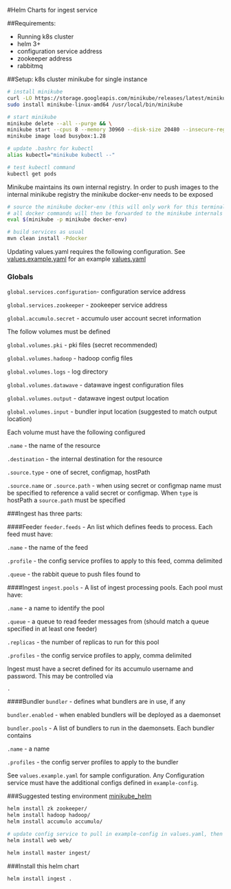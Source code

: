 #Helm Charts for ingest service

##Requirements:
* Running k8s cluster
* helm 3+
* configuration service address
* zookeeper address
* rabbitmq

##Setup:
k8s cluster
minikube for single instance

```bash
# install minikube
curl -LO https://storage.googleapis.com/minikube/releases/latest/minikube-linux-amd64
sudo install minikube-linux-amd64 /usr/local/bin/minikube
```

```bash
# start minikube
minikube delete --all --purge && \
minikube start --cpus 8 --memory 30960 --disk-size 20480 --insecure-registry="containeryard.evoforge.org" && \
minikube image load busybox:1.28
```

```bash
# update .bashrc for kubectl
alias kubectl="minikube kubectl --"
```

```bash
# test kubectl command
kubectl get pods
```

Minikube maintains its own internal registry. In order to push images to the internal minikube registry the minikube docker-env needs to be exposed
```bash
# source the minikube docker-env (this will only work for this terminal)
# all docker commands will then be forwarded to the minikube internals 
eval $(minikube -p minikube docker-env)

# build services as usual
mvn clean install -Pdocker
```

Updating values.yaml requires the following configuration. See [values.example.yaml](values.example.yaml) for an example [values.yaml](values.yaml)
### Globals
`global.services.configuration`- configuration service address

`global.services.zookeeper` - zookeeper service address

`global.accumulo.secret` - accumulo user account secret information

The follow volumes must be defined

`global.volumes.pki` - pki files (secret recommended)

`global.volumes.hadoop` - hadoop config files

`global.volumes.logs` - log directory

`global.volumes.datawave` - datawave ingest configuration files

`global.volumes.output` - datawave ingest output location

`global.volumes.input` - bundler input location (suggested to match output location)

Each volume must have the following configured

`.name` - the name of the resource

`.destination` - the internal destination for the resource

`.source.type` - one of secret, configmap, hostPath

`.source.name` or `.source.path` - when using secret or configmap name must be specified to reference a valid secret or configmap. When `type` is hostPath a `source.path` must be specified

###Ingest has three parts:

####Feeder
`feeder.feeds` - An list which defines feeds to process. Each feed must have:

`.name` - the name of the feed

`.profile` - the config service profiles to apply to this feed, comma delimited

`.queue` - the rabbit queue to push files found to

####Ingest
`ingest.pools` - A list of ingest processing pools. Each pool must have:

`.name` - a name to identify the pool

`.queue` - a queue to read feeder messages from (should match a queue specified in at least one feeder)

`.replicas` - the number of replicas to run for this pool

`.profiles` - the config service profiles to apply, comma delimited

Ingest must have a secret defined for its accumulo username and password. This may be controlled via

`.`

####Bundler
`bundler` - defines what bundlers are in use, if any

`bundler.enabled` - when enabled bundlers will be deployed as a daemonset

`bundler.pools` - A list of bundlers to run in the daemonsets. Each bundler contains

`.name` - a name

`.profiles` - the config server profiles to apply to the bundler

See `values.example.yaml` for sample configuration. Any Configuration service must have the additional configs defined in `example-config`. 

###Suggested testing environment 
[minikube_helm](https://gitlab.evoforge.org/warehouses1/minikube_helm)
```bash
helm install zk zookeeper/
helm install hadoop hadoop/
helm install accumulo accumulo/

# update config service to pull in example-config in values.yaml, then
helm install web web/

helm install master ingest/
```

###Install this helm chart
```bash
helm install ingest .
```